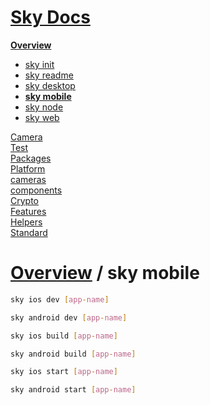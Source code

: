 <!--- This sky mobile was auto-generated using "npx sky readme" --> 

# [Sky Docs](../../README.md)

**[Overview](..%2F..%2Fdocs%2FOverview.md)**   
* [sky init](..%2F..%2Fdocs%2F1.sky-init%2Fsky%20init.md)
* [sky readme](..%2F..%2Fdocs%2F2.sky-readme%2Fsky%20readme.md)
* [sky desktop](..%2F..%2Fdocs%2Fsky-desktop%2Fsky%20desktop.md)
* **[sky mobile](..%2F..%2Fdocs%2Fsky-mobile%2Fsky%20mobile.md)**
* [sky node](..%2F..%2Fdocs%2Fsky-node%2Fsky%20node.md)
* [sky web](..%2F..%2Fdocs%2Fsky-web%2Fsky%20web.md)
  
[Camera](..%2F..%2F-examples%2Fcameras%2FSkyPerspectiveCamera%2Fdocs%2FCamera.md)   
[Test](..%2F..%2F-examples%2Fcameras%2FSkyPerspectiveCamera%2Ftest%2FTest.md)   
[Packages](..%2F..%2F%40pkgs%2FPackages.md)   
[Platform](..%2F..%2F%40platform%2FPlatform.md)   
[cameras](..%2F..%2Fcameras%2Fcameras.md)   
[components](..%2F..%2Fcomponents%2Fcomponents.md)   
[Crypto](..%2F..%2Fcrypto%2FCrypto.md)   
[Features](..%2F..%2Ffeatures%2FFeatures.md)   
[Helpers](..%2F..%2Fhelpers%2FHelpers.md)   
[Standard](..%2F..%2Fstandard%2FStandard.md)   

# [Overview](..%2F..%2Fdocs%2FOverview.md) / sky mobile

```sh
sky ios dev [app-name]

```

```sh
sky android dev [app-name]

```

```sh
sky ios build [app-name]

```

```sh
sky android build [app-name]

```

```sh
sky ios start [app-name]

```

```sh
sky android start [app-name]

```